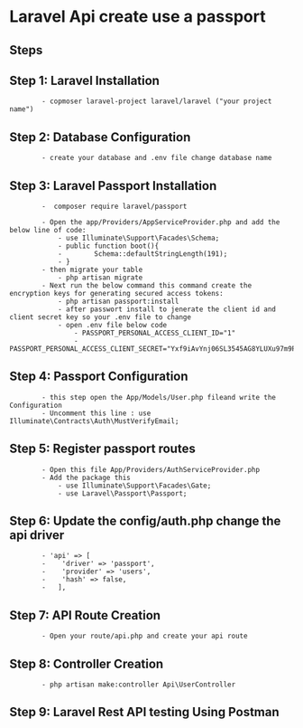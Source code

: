 # Laravel Api create use a passport 

## Steps

## Step 1: Laravel Installation
            - copmoser laravel-project laravel/laravel ("your project name")

## Step 2: Database Configuration
            - create your database and .env file change database name

## Step 3:  Laravel Passport Installation
            -  composer require laravel/passport

            - Open the app/Providers/AppServiceProvider.php and add the below line of code:
                - use Illuminate\Support\Facades\Schema;
                - public function boot(){
                -        Schema::defaultStringLength(191);
                - }
            - then migrate your table 
                - php artisan migrate
            - Next run the below command this command create the encryption keys for generating secured access tokens:
                - php artisan passport:install 
                - after passwort install to jenerate the client id and client secret key so your .env file to change 
                - open .env file below code 
                    - PASSPORT_PERSONAL_ACCESS_CLIENT_ID="1"
                    - PASSPORT_PERSONAL_ACCESS_CLIENT_SECRET="Yxf9iAvYnj06SL3545AG8YLUXu97m9Pjsy5aRm4Y"

## Step 4:  Passport Configuration
            - this step open the App/Models/User.php fileand write the Configuration
            - Uncomment this line : use Illuminate\Contracts\Auth\MustVerifyEmail;    

## Step 5:  Register passport routes
            - Open this file App/Providers/AuthServiceProvider.php 
            - Add the package this 
                - use Illuminate\Support\Facades\Gate;
                - use Laravel\Passport\Passport;

## Step 6:  Update the config/auth.php change the api driver
            - 'api' => [
            -    'driver' => 'passport',
            -    'provider' => 'users',
            -    'hash' => false,
            -   ],

## Step 7:  API Route Creation
            - Open your route/api.php and create your api route 

## Step 8:  Controller Creation
            - php artisan make:controller Api\UserController

## Step 9:  Laravel Rest API testing Using Postman

